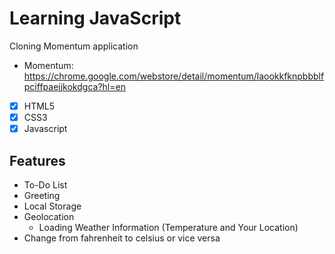 # Learning JavaScript

Cloning Momentum application

- Momentum: https://chrome.google.com/webstore/detail/momentum/laookkfknpbbblfpciffpaejjkokdgca?hl=en

- [x] HTML5
- [x] CSS3
- [x] Javascript

## Features

- To-Do List
- Greeting
- Local Storage
- Geolocation 
    - Loading Weather Information (Temperature and Your Location)
- Change from fahrenheit to celsius or vice versa
